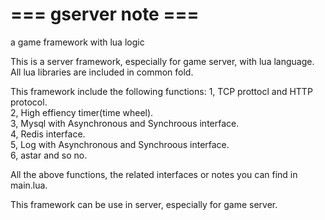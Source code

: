 # === gserver note ===
a game framework with lua logic

This is a server framework, especially for game server, with lua language.
All lua libraries are included in common fold. 

This framework include the following functions:
1, TCP prottocl and HTTP protocol.  
2, High effiency timer(time wheel).  
3, Mysql with Asynchronous and Synchroous interface.  
4, Redis interface.  
5, Log with Asynchronous and Synchroous interface.  
6, astar and so no.  

All the above functions, the related interfaces or notes you can find in main.lua.  

This framework can be use in server, especially for game server.  
